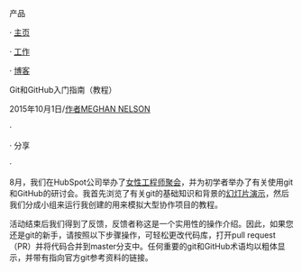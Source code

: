产品  

 

 

· [主页 ](https://product.hubspot.com/)

 

· [工作](https://www.hubspot.com/jobs/departments/product-and-engineering)

 

· [博客 ](https://product.hubspot.com/blog)

 

 

 

 

Git和GitHub入门指南（教程）

 

2015年10月1日/[作者MEGHAN NELSON](https://product.hubspot.com/blog/author/meghan-nelson)

 

·

 

· 分享

 

·

 

 

8月，我们在HubSpot公司举办了[女性工程师聚会](http://www.meetup.com/Women-Who-Code-Boston/events/224072838/)，并为初学者举办了有关使用git和GitHub的研讨会。我首先浏览了有关git的基础知识和背景的[幻灯片演示](https://www.slideshare.net/HubSpot/git-101-git-and-github-for-beginners)，然后我们分成小组来运行我创建的用来模拟大型协作项目的教程。

 

活动结束后我们得到了反馈，反馈者称这是一个实用性的操作介绍。因此，如果您还是git的新手，请按照以下步骤操作，可轻松更改代码库，打开pull request（PR）并将代码合并到master分支中。任何重要的git和GitHub术语均以粗体显示，并带有指向官方git参考资料的链接。